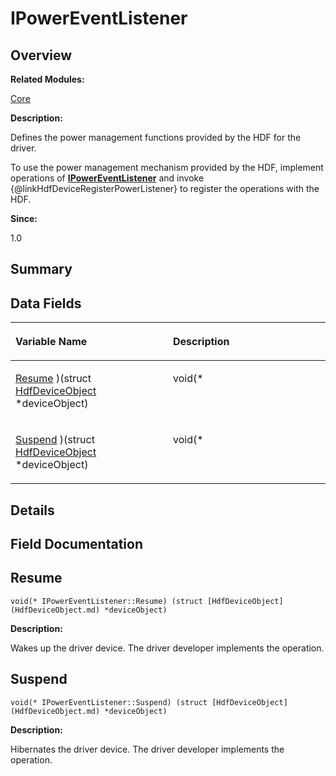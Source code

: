 # IPowerEventListener<a name="ZH-CN_TOPIC_0000001055358112"></a>

## **Overview**<a name="section777723692084836"></a>

**Related Modules:**

[Core](Core.md)

**Description:**

Defines the power management functions provided by the HDF for the driver. 

To use the power management mechanism provided by the HDF, implement operations of  **[IPowerEventListener](IPowerEventListener.md)**  and invoke \{@linkHdfDeviceRegisterPowerListener\} to register the operations with the HDF.

**Since:**

1.0

## **Summary**<a name="section148404377084836"></a>

## Data Fields<a name="pub-attribs"></a>

<a name="table1139214822084836"></a>
<table><thead align="left"><tr id="row2128190757084836"><th class="cellrowborder" valign="top" width="50%" id="mcps1.1.3.1.1"><p id="p992424525084836"><a name="p992424525084836"></a><a name="p992424525084836"></a>Variable Name</p>
</th>
<th class="cellrowborder" valign="top" width="50%" id="mcps1.1.3.1.2"><p id="p2144368095084836"><a name="p2144368095084836"></a><a name="p2144368095084836"></a>Description</p>
</th>
</tr>
</thead>
<tbody><tr id="row1538457787084836"><td class="cellrowborder" valign="top" width="50%" headers="mcps1.1.3.1.1 "><p id="p1723737934084836"><a name="p1723737934084836"></a><a name="p1723737934084836"></a><a href="IPowerEventListener.md#ad8501d377d185a998803ad84cacf80d7">Resume</a> )(struct <a href="HdfDeviceObject.md">HdfDeviceObject</a> *deviceObject)</p>
</td>
<td class="cellrowborder" valign="top" width="50%" headers="mcps1.1.3.1.2 "><p id="p371636822084836"><a name="p371636822084836"></a><a name="p371636822084836"></a>void(*&nbsp;</p>
</td>
</tr>
<tr id="row1309463335084836"><td class="cellrowborder" valign="top" width="50%" headers="mcps1.1.3.1.1 "><p id="p1016947868084836"><a name="p1016947868084836"></a><a name="p1016947868084836"></a><a href="IPowerEventListener.md#a42104ba0f92462db12a13e6b40c40d52">Suspend</a> )(struct <a href="HdfDeviceObject.md">HdfDeviceObject</a> *deviceObject)</p>
</td>
<td class="cellrowborder" valign="top" width="50%" headers="mcps1.1.3.1.2 "><p id="p279061906084836"><a name="p279061906084836"></a><a name="p279061906084836"></a>void(*&nbsp;</p>
</td>
</tr>
</tbody>
</table>

## **Details**<a name="section827948696084836"></a>

## **Field Documentation**<a name="section975064062084836"></a>

## Resume<a name="ad8501d377d185a998803ad84cacf80d7"></a>

```
void(* IPowerEventListener::Resume) (struct [HdfDeviceObject](HdfDeviceObject.md) *deviceObject)
```

 **Description:**

Wakes up the driver device. The driver developer implements the operation. 

## Suspend<a name="a42104ba0f92462db12a13e6b40c40d52"></a>

```
void(* IPowerEventListener::Suspend) (struct [HdfDeviceObject](HdfDeviceObject.md) *deviceObject)
```

 **Description:**

Hibernates the driver device. The driver developer implements the operation. 

